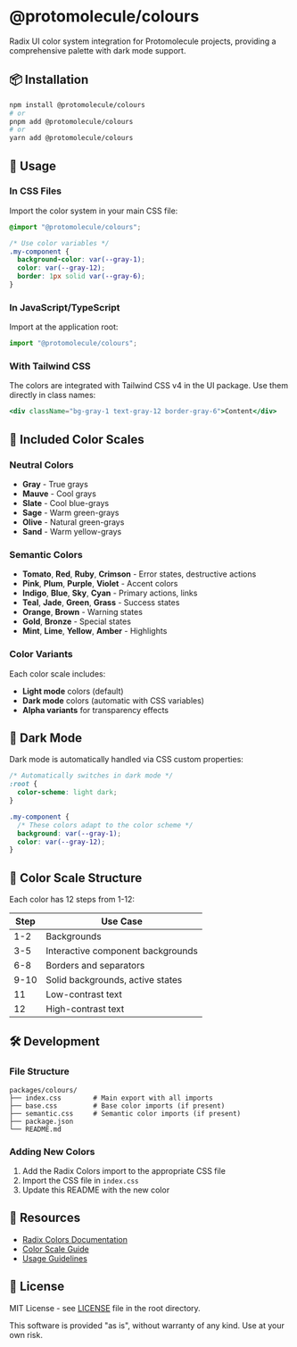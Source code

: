 # @protomolecule/colours

Radix UI color system integration for Protomolecule projects, providing a comprehensive palette with dark mode support.

## 📦 Installation

```bash
npm install @protomolecule/colours
# or
pnpm add @protomolecule/colours
# or
yarn add @protomolecule/colours
```

## 🚀 Usage

### In CSS Files

Import the color system in your main CSS file:

```css
@import "@protomolecule/colours";

/* Use color variables */
.my-component {
  background-color: var(--gray-1);
  color: var(--gray-12);
  border: 1px solid var(--gray-6);
}
```

### In JavaScript/TypeScript

Import at the application root:

```javascript
import "@protomolecule/colours";
```

### With Tailwind CSS

The colors are integrated with Tailwind CSS v4 in the UI package. Use them directly in class names:

```jsx
<div className="bg-gray-1 text-gray-12 border-gray-6">Content</div>
```

## 🎨 Included Color Scales

### Neutral Colors

- **Gray** - True grays
- **Mauve** - Cool grays
- **Slate** - Cool blue-grays
- **Sage** - Warm green-grays
- **Olive** - Natural green-grays
- **Sand** - Warm yellow-grays

### Semantic Colors

- **Tomato**, **Red**, **Ruby**, **Crimson** - Error states, destructive actions
- **Pink**, **Plum**, **Purple**, **Violet** - Accent colors
- **Indigo**, **Blue**, **Sky**, **Cyan** - Primary actions, links
- **Teal**, **Jade**, **Green**, **Grass** - Success states
- **Orange**, **Brown** - Warning states
- **Gold**, **Bronze** - Special states
- **Mint**, **Lime**, **Yellow**, **Amber** - Highlights

### Color Variants

Each color scale includes:

- **Light mode** colors (default)
- **Dark mode** colors (automatic with CSS variables)
- **Alpha variants** for transparency effects

## 🌙 Dark Mode

Dark mode is automatically handled via CSS custom properties:

```css
/* Automatically switches in dark mode */
:root {
  color-scheme: light dark;
}

.my-component {
  /* These colors adapt to the color scheme */
  background: var(--gray-1);
  color: var(--gray-12);
}
```

## 📐 Color Scale Structure

Each color has 12 steps from 1-12:

| Step | Use Case                          |
| ---- | --------------------------------- |
| 1-2  | Backgrounds                       |
| 3-5  | Interactive component backgrounds |
| 6-8  | Borders and separators            |
| 9-10 | Solid backgrounds, active states  |
| 11   | Low-contrast text                 |
| 12   | High-contrast text                |

## 🛠️ Development

### File Structure

```text
packages/colours/
├── index.css        # Main export with all imports
├── base.css         # Base color imports (if present)
├── semantic.css     # Semantic color imports (if present)
├── package.json
└── README.md
```

### Adding New Colors

1. Add the Radix Colors import to the appropriate CSS file
2. Import the CSS file in `index.css`
3. Update this README with the new color

## 🔗 Resources

- [Radix Colors Documentation](https://www.radix-ui.com/colors)
- [Color Scale Guide](https://www.radix-ui.com/colors/docs/palette-composition/scales)
- [Usage Guidelines](https://www.radix-ui.com/colors/docs/palette-composition/usage)

## 📄 License

MIT License - see [LICENSE](../../LICENSE) file in the root directory.

This software is provided "as is", without warranty of any kind. Use at your own risk.
